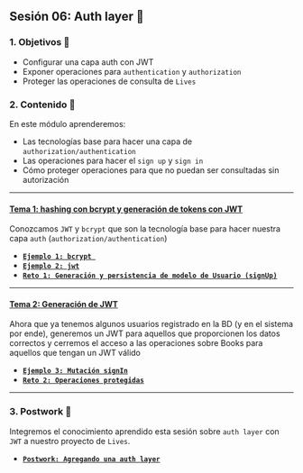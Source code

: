 ## Sesión 06: Auth layer 🤖

### 1. Objetivos :dart:

- Configurar una capa auth con JWT
- Exponer operaciones para `authentication` y `authorization`
- Proteger las operaciones de consulta de `Lives`

### 2. Contenido :blue_book:

En este módulo aprenderemos:

- Las tecnologías base para hacer una capa de `authorization/authentication`
- Las operaciones para hacer el `sign up` y `sign in`
- Cómo proteger operaciones para que no puedan ser consultadas sin autorización

---

#### <ins>Tema 1: hashing con bcrypt y generación de tokens con JWT</ins>

Conozcamos `JWT` y `bcrypt` que son la tecnología base para hacer nuestra capa `auth` (`authorization/authentication`)

- [**`Ejemplo 1: bcrypt `**](./ejemplo01)
- [**`Ejemplo 2: jwt`**](./ejemplo02)
- [**`Reto 1: Generación y persistencia de modelo de Usuario (signUp)`**](./reto01)

---

#### <ins>Tema 2: Generación de JWT</ins>

Ahora que ya tenemos algunos usuarios registrado en la BD (y en el sistema por ende), generemos un JWT para aquellos que proporcionen los datos correctos y cerremos el acceso a las operaciones sobre Books para aquellos que tengan un JWT válido

- [**`Ejemplo 3: Mutación signIn`**](./ejemplo03)
- [**`Reto 2: Operaciones protegidas`**](./reto02)

---

### 3. Postwork :memo:

Integremos el conocimiento aprendido esta sesión sobre `auth layer` con `JWT` a nuestro proyecto de `Lives`.

- [**`Postwork: Agregando una auth layer`**](./postwork/)